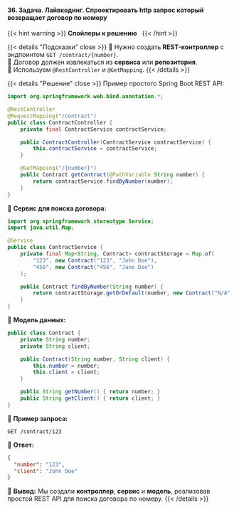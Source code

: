 #### 36. Задача. Лайвкодинг. Спроектировать http запрос который возвращает договор по номеру



{{< hint warning >}}
**Спойлеры к решению**  
{{< /hint >}}

{{< details "Подсказки" close >}}
🔹 Нужно создать **REST-контроллер** с эндпоинтом `GET /contract/{number}`.  
🔹 Договор должен извлекаться из **сервиса** или **репозитория**.  
🔹 Используем `@RestController` и `@GetMapping`.
{{< /details >}}

{{< details "Решение" close >}}
Пример простого Spring Boot REST API:

```java
import org.springframework.web.bind.annotation.*;

@RestController
@RequestMapping("/contract")
public class ContractController {
    private final ContractService contractService;

    public ContractController(ContractService contractService) {
        this.contractService = contractService;
    }

    @GetMapping("/{number}")
    public Contract getContract(@PathVariable String number) {
        return contractService.findByNumber(number);
    }
}
```

📌 **Сервис для поиска договора:**

```java
import org.springframework.stereotype.Service;
import java.util.Map;

@Service
public class ContractService {
    private final Map<String, Contract> contractStorage = Map.of(
        "123", new Contract("123", "John Doe"),
        "456", new Contract("456", "Jane Doe")
    );

    public Contract findByNumber(String number) {
        return contractStorage.getOrDefault(number, new Contract("N/A", "Not Found"));
    }
}
```

📌 **Модель данных:**

```java
public class Contract {
    private String number;
    private String client;

    public Contract(String number, String client) {
        this.number = number;
        this.client = client;
    }

    public String getNumber() { return number; }
    public String getClient() { return client; }
}
```

📌 **Пример запроса:**

```
GET /contract/123  
```

📌 **Ответ:**

```json
{
  "number": "123",
  "client": "John Doe"
}
```

🚀 **Вывод:** Мы создали **контроллер**, **сервис** и **модель**, реализовав простой REST API для поиска договора по номеру.
{{< /details >}}